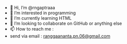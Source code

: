 - 👋 Hi, I’m @rngaptraaa
- 👀 I’m interested in programming
- 🌱 I’m currently learning HTML
- 💞️ I’m looking to collaborate on GitHub or anything else
- 📫 How to reach me :
-  send via email : ranggaananta.pn.06@gmail.com

<!---
rngaptraaa/rngaptraaa is a ✨ special ✨ repository because its `README.md` (this file) appears on your GitHub profile.
You can click the Preview link to take a look at your changes.
--->
